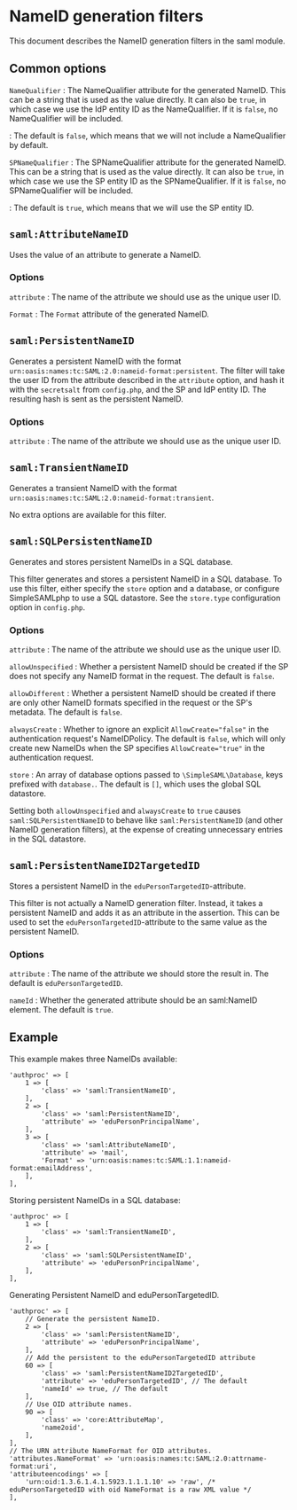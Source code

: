 NameID generation filters
=========================

This document describes the NameID generation filters in the saml module.


Common options
--------------

`NameQualifier`
:   The NameQualifier attribute for the generated NameID.
    This can be a string that is used as the value directly.
    It can also be `true`, in which case we use the IdP entity ID as the NameQualifier.
    If it is `false`, no NameQualifier will be included.

:   The default is `false`, which means that we will not include a NameQualifier by default.

`SPNameQualifier`
:   The SPNameQualifier attribute for the generated NameID.
    This can be a string that is used as the value directly.
    It can also be `true`, in which case we use the SP entity ID as the SPNameQualifier.
    If it is `false`, no SPNameQualifier will be included.

:   The default is `true`, which means that we will use the SP entity ID.


`saml:AttributeNameID`
----------------------

Uses the value of an attribute to generate a NameID.

### Options

`attribute`
:   The name of the attribute we should use as the unique user ID.

`Format`
:   The `Format` attribute of the generated NameID.



`saml:PersistentNameID`
-----------------------

Generates a persistent NameID with the format `urn:oasis:names:tc:SAML:2.0:nameid-format:persistent`.
The filter will take the user ID from the attribute described in the `attribute` option, and hash it with the `secretsalt` from `config.php`, and the SP and IdP entity ID.
The resulting hash is sent as the persistent NameID.

### Options

`attribute`
:   The name of the attribute we should use as the unique user ID.


`saml:TransientNameID`
----------------------

Generates a transient NameID with the format `urn:oasis:names:tc:SAML:2.0:nameid-format:transient`.

No extra options are available for this filter.


`saml:SQLPersistentNameID`
--------------------------

Generates and stores persistent NameIDs in a SQL database.

This filter generates and stores a persistent NameID in a SQL database.
To use this filter, either specify the `store` option and a database,
or configure SimpleSAMLphp to use a SQL datastore.
See the `store.type` configuration option in `config.php`.

### Options

`attribute`
:   The name of the attribute we should use as the unique user ID.

`allowUnspecified`
:   Whether a persistent NameID should be created if the SP does not specify any NameID format in the request.
    The default is `false`.

`allowDifferent`
:   Whether a persistent NameID should be created if there are only other NameID formats specified in the request or the SP's metadata.
    The default is `false`.

`alwaysCreate`
:   Whether to ignore an explicit `AllowCreate="false"` in the authentication request's NameIDPolicy.
    The default is `false`, which will only create new NameIDs when the SP specifies `AllowCreate="true"` in the authentication request.

`store`
:   An array of database options passed to `\SimpleSAML\Database`, keys prefixed with `database.`.
    The default is `[]`, which uses the global SQL datastore.

Setting both `allowUnspecified` and `alwaysCreate` to `true` causes `saml:SQLPersistentNameID` to behave like `saml:PersistentNameID` (and other NameID generation filters), at the expense of creating unnecessary entries in the SQL datastore.


`saml:PersistentNameID2TargetedID`
----------------------------------

Stores a persistent NameID in the `eduPersonTargetedID`-attribute.

This filter is not actually a NameID generation filter.
Instead, it takes a persistent NameID and adds it as an attribute in the assertion.
This can be used to set the `eduPersonTargetedID`-attribute to the same value as the persistent NameID.

### Options

`attribute`
:   The name of the attribute we should store the result in.
    The default is `eduPersonTargetedID`.

`nameId`
:   Whether the generated attribute should be an saml:NameID element.
    The default is `true`.



Example
-------

This example makes three NameIDs available:

    'authproc' => [
        1 => [
            'class' => 'saml:TransientNameID',
        ],
        2 => [
            'class' => 'saml:PersistentNameID',
            'attribute' => 'eduPersonPrincipalName',
        ],
        3 => [
            'class' => 'saml:AttributeNameID',
            'attribute' => 'mail',
            'Format' => 'urn:oasis:names:tc:SAML:1.1:nameid-format:emailAddress',
        ],
    ],

Storing persistent NameIDs in a SQL database:

    'authproc' => [
        1 => [
            'class' => 'saml:TransientNameID',
        ],
        2 => [
            'class' => 'saml:SQLPersistentNameID',
            'attribute' => 'eduPersonPrincipalName',
        ],
    ],

Generating Persistent NameID and eduPersonTargetedID.

    'authproc' => [
        // Generate the persistent NameID.
        2 => [
            'class' => 'saml:PersistentNameID',
            'attribute' => 'eduPersonPrincipalName',
        ],
        // Add the persistent to the eduPersonTargetedID attribute
        60 => [
            'class' => 'saml:PersistentNameID2TargetedID',
            'attribute' => 'eduPersonTargetedID', // The default
            'nameId' => true, // The default
        ],
        // Use OID attribute names.
        90 => [
            'class' => 'core:AttributeMap',
            'name2oid',
        ],
    ],
    // The URN attribute NameFormat for OID attributes.
    'attributes.NameFormat' => 'urn:oasis:names:tc:SAML:2.0:attrname-format:uri',
    'attributeencodings' => [
        'urn:oid:1.3.6.1.4.1.5923.1.1.1.10' => 'raw', /* eduPersonTargetedID with oid NameFormat is a raw XML value */
    ],
